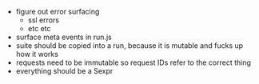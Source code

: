 * figure out error surfacing
  * ssl errors
  * etc etc
* surface meta events in run.js
* suite should be copied into a run, because it is mutable and fucks up how it works
* requests need to be immutable so request IDs refer to the correct thing
* everything should be a Sexpr


